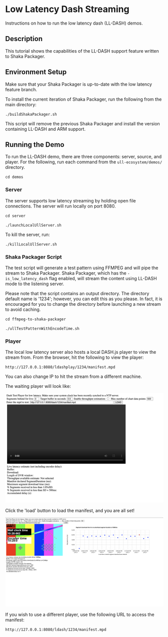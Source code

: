 # Low Latency Dash Streaming

Instructions on how to run the low latency dash (LL-DASH) demos.

## Description

This tutorial shows the capabilities of the LL-DASH support feature written to Shaka Packager.

## Environment Setup

Make sure that your Shaka Packager is up-to-date with the low latency feature branch. 

To install the current iteration of Shaka Packager, run the following from the main directory:

```
./buildShakaPackager.sh
```

This script will remove the previous Shaka Packager and install the version containing LL-DASH and ARM support. 

## Running the Demo

To run the LL-DASH demo, there are three components: server, source, and player. For the following, run each command from the `ull-ecosystem/demos/` directory.

```
cd demos
```

### Server
The server supports low latency streaming by holding open file connections. The server will run locally on port 8080.

```
cd server
```

```
./launchLocalUllServer.sh
```

To kill the server, run:
```
./killLocalUllServer.sh 
```

### Shaka Packager Script
The test script will generate a test pattern using FFMPEG and will pipe the stream to Shaka Packager. Shaka Packager, which has the `-is_low_latency_dash` flag enabled, will stream the content using LL-DASH mode to the listening server. 

Please note that the script contains an output directory. The directory default name is '1234'; however, you can edit this as you please. In fact, it is encouraged for you to change the directory before launching a new stream to avoid caching. 

```
cd ffmpeg-to-shaka-packager
```

```
./ullTestPatternWithEncodeTime.sh
```

### Player
The local low latency server also hosts a local DASH.js player to view the stream from. From the browser, hit the following to view the player:

```
http://127.0.0.1:8080/ldashplay/1234/manifest.mpd
```

You can also change IP to hit the stream from a different machine.

The waiting player will look like:

![Image of waiting low latency player](./images/LL-DASH-Player-Waiting.png)

Click the 'load' button to load the manifest, and you are all set!

![Image of low latency player](./images/LL-DASH-Player.png)

If you wish to use a different player, use the following URL to access the manifest:
```
http://127.0.0.1:8080/ldash/1234/manifest.mpd
```
